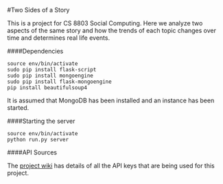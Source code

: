 #Two Sides of a Story

This is a project for CS 8803 Social Computing. Here we analyze two aspects of the same story and how the trends of each topic changes over time and determines real life events.


####Dependencies
```
source env/bin/activate
sudo pip install flask-script
sudo pip install mongoengine
sudo pip install flask-mongoengine
pip install beautifulsoup4
```
It is assumed that MongoDB has been installed and an instance has been started.

####Starting the server
```
source env/bin/activate
python run.py server
```

####API Sources

The [project wiki](https://github.com/anandsainath/two-sides-of-a-story/wiki) has details of all the API keys that are being used for this project.

